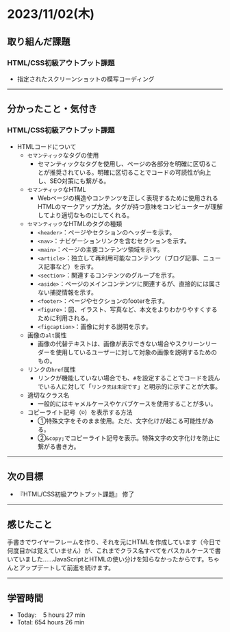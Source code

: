 # 2023/11/02(木) 

## 取り組んだ課題
### HTML/CSS初級アウトプット課題
- 指定されたスクリーンショットの模写コーディング
---

## 分かったこと・気付き
### HTML/CSS初級アウトプット課題
- HTMLコードについて
  - `セマンティック`なタグの使用
    - セマンティックなタグを使用し、ページの各部分を明確に区切ることが推奨されている。明確に区切ることでコードの可読性が向上し、SEO対策にも繋がる。
  - `セマンティック`なHTML
    - Webページの構造やコンテンツを正しく表現するために使用されるHTMLのマークアップ方法。タグが持つ意味をコンピューターが理解してより適切なものにしてくれる。
  - `セマンティック`なHTMLのタグの種類
    - `<header>`：ページやセクションのヘッダーを示す。
    - `<nav>`：ナビゲーションリンクを含むセクションを示す。
    - `<main>`：ページの主要コンテンツ領域を示す。
    - `<article>`：独立して再利用可能なコンテンツ（ブログ記事、ニュース記事など）を示す。
    - `<section>`：関連するコンテンツのグループを示す。
    - `<aside>`：ページのメインコンテンツに関連するが、直接的には属さない捕捉情報を示す。
    - `<footer>`：ページやセクションのfooterを示す。
    - `<figure>`：図、イラスト、写真など、本文をよりわかりやすくするために利用される。
    - `<figcaption>`：画像に対する説明を示す。
  - 画像の`alt`属性
    - 画像の代替テキストは、画像が表示できない場合やスクリーンリーダーを使用しているユーザーに対して対象の画像を説明するためのもの。
  - リンクの`href`属性
    - リンクが機能していない場合でも、`#`を設定することでコードを読んでいる人に対して「`リンク先は未定です`」と明示的に示すことが大事。
  - 適切なクラス名
    - 一般的にはキャメルケースやケバブケースを使用することが多い。
  - コピーライト記号（`©︎`）を表示する方法
    - ①特殊文字をそのまま使用。ただ、文字化けが起こる可能性がある。
    - ②`&copy;`でコピーライト記号を表示。特殊文字の文字化けを防止に繋がる書き方。
---

## 次の目標
- 『HTML/CSS初級アウトプット課題』 修了
---

## 感じたこと
手書きでワイヤーフレームを作り、それを元にHTMLを作成しています（今日で何度目かは覚えていません）が、これまでクラス名すべてをパスカルケースで書いていました……JavaScriptとHTMLの使い分けを知らなかったからです。ちゃんとアップデートして前進を続けます。

---

## 学習時間
- Today:&nbsp;&nbsp;&nbsp; 5 hours 27 min
- Total: 654 hours 26 min
